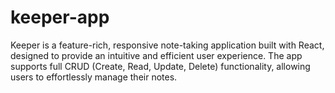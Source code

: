 # keeper-app
Keeper is a feature-rich, responsive note-taking application built with React, designed to provide an intuitive and efficient user experience. The app supports full CRUD (Create, Read, Update, Delete) functionality, allowing users to effortlessly manage their notes.
